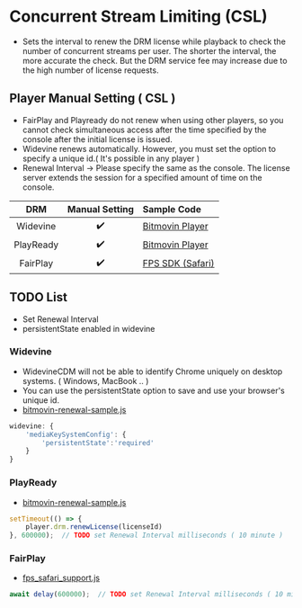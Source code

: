 # Concurrent Stream Limiting (CSL)
-  Sets the interval to renew the DRM license while playback to check the number of concurrent streams per user. The shorter the interval, the more accurate the check. But the DRM service fee may increase due to the high number of license requests.

## Player Manual Setting ( CSL )
- FairPlay and Playready do not renew when using other players, so you cannot check simultaneous access after the time specified by the console after the initial license is issued.
- Widevine renews automatically. However, you must set the option to specify a unique id.( It's possible in any player )
- Renewal Interval -> Please specify the same as the console. The license server extends the session for a specified amount of time on the console.

|    DRM    |    Manual Setting    | Sample Code                                                          |
|:---------:|:--------------------:|:---------------------------------------------------------------------|
| Widevine  |  :heavy_check_mark:  | [Bitmovin Player](./bitmovin-player/bitmovin-player-pallycon-renewal-sample.html) | 
| PlayReady |  :heavy_check_mark:  | [Bitmovin Player](./bitmovin-player/bitmovin-player-pallycon-renewal-sample.html) |
| FairPlay  |  :heavy_check_mark:  | [FPS SDK (Safari)](./fps-sdk/fps_safari_hls_key_renewal-sample.html) | 





## TODO List
- Set Renewal Interval
- persistentState enabled in widevine 


### Widevine
- WidevineCDM will not be able to identify Chrome uniquely on desktop systems. ( Windows, MacBook .. )
- You can use the persistentState option to save and use your browser's unique id.
- [bitmovin-renewal-sample.js](./bitmovin-player/bitmovin-renewal-sample.js#L26)
```javascript
widevine: {
    'mediaKeySystemConfig': {
        'persistentState':'required'
    }
}
```

### PlayReady 
- [bitmovin-renewal-sample.js](./bitmovin-player/bitmovin-renewal-sample.js#L10)
```javascript
setTimeout(() => {
    player.drm.renewLicense(licenseId)
}, 600000);  // TODO set Renewal Interval milliseconds ( 10 minute )
```


### FairPlay 
- [fps_safari_support.js](./fps-sdk/fps_safari_support.js#L59)
```javascript
await delay(600000);  // TODO set Renewal Interval milliseconds ( 10 minute )
```

